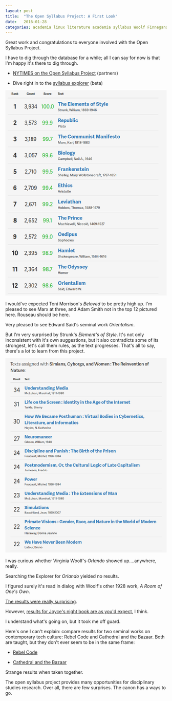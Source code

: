```yaml
---
layout: post
title:  "The Open Syllabus Project: A First Look"
date:   2016-01-28
categories: academia linux literature academia syllabus Woolf FinnegansWake opensource github
---
```


Great work and congratulations to everyone involved with the Open Syllabus Project.

I have to dig through the database for a while; all I can say for now is that I'm happy it's there to dig through.

* [NYTIMES on the Open Syllabus Project](http://www.nytimes.com/2016/01/24/opinion/sunday/what-a-million-syllabuses-can-teach-us.html) (partners)

* Dive right in to the [syllabus explorer](http://explorer.opensyllabusproject.org/) (beta)

<img src="../images/splash.png">

I would've expected Toni Morrison's _Beloved_ to be pretty high up. I'm pleased to see Marx at three, and Adam Smith not in the top 12 pictured here. Rouseau should be here.

Very pleased to see Edward Said's seminal work _Orientalism_.

But I'm very surprised by Strunk's _Element's of Style_. It's not only inconsistent with it's own suggestions, but it also contradicts some of its strongest, let's call them rules, as the text progresses. That's all to say, there's a lot to learn from this project.



<img src="../images/harraway.png">

I was curious whether Virginia Woolf's _Orlando_ showed up....anywhere, really.

Searching the Explorer for _Orlando_ yielded no results.

I figured surely it's read in dialog with Woolf's other 1928 work, _A Room of One's Own_.

[The results were really surprising](http://explorer.opensyllabusproject.org/text/783488).

However, [results for Joyce's night book are as you'd expect](http://explorer.opensyllabusproject.org/text/440655), I think.

I understand what's going on, but it took me off guard.

Here's one I can't explain: compare results for two seminal works on contemporary tech culture: Rebel Code and Cathedral and the Bazaar. Both are taught, but they don't ever seem to be in the same frame:

* [Rebel Code](http://explorer.opensyllabusproject.org/text/10578235)

* [Cathedral and the Bazaar](http://explorer.opensyllabusproject.org/text/10180933)

Strange results when taken together.

The open syllabus project provides many opportunities for disciplinary studies research. Over all, there are few surprises. The canon has a ways to go.
